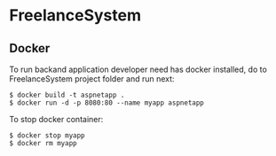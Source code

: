 # FreelanceSystem

## Docker
To run backand application developer need has docker installed, do to FreelanceSystem project folder and run next:
```
$ docker build -t aspnetapp .
$ docker run -d -p 8080:80 --name myapp aspnetapp
```
To stop docker container:
```
$ docker stop myapp
$ docker rm myapp
```